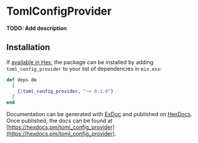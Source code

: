 # TomlConfigProvider

**TODO: Add description**

## Installation

If [available in Hex](https://hex.pm/docs/publish), the package can be installed
by adding `toml_config_provider` to your list of dependencies in `mix.exs`:

```elixir
def deps do
  [
    {:toml_config_provider, "~> 0.1.0"}
  ]
end
```

Documentation can be generated with [ExDoc](https://github.com/elixir-lang/ex_doc)
and published on [HexDocs](https://hexdocs.pm). Once published, the docs can
be found at [https://hexdocs.pm/toml_config_provider](https://hexdocs.pm/toml_config_provider).

